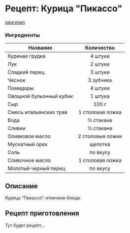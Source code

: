 # Рецепт: Курица "Пикассо"
[оригинал](https://eda.ru/recepty/osnovnye-blyuda/kurica-pikasso-25902)

### Ингредиенты
|Название        	         |Количество             |
|--------------------------|:---------------------:|
|Куриная грудка            |4 штуки                |
|Лук                       |2 штуки                |
|Сладкий перец             |3 штуки                |
|Чеснок                    |3 зубчика              |
|Помидоры                  |4 штуки                |
|Овощной бульонный кубик   |1 штука                |
|Сыр                       |100 г                  |
|Смесь итальянских трав    |1 столовая ложка       |
|Вода                      |½ стакана              |
|Сливки                    |½ стакана              |
|Оливковое масло           |2 столовые ложки       |
|Мускатный орех            |щепотка                |
|Соль                      |по вкусу               |
|Сливочное масло           |1 столовая ложка       |
|Молотый черный перец      |по вкусу               |

## Описание
Курица "Пикассо"-отличное блюдо

## Рецепт приготовления
Тут будет рецепт...
